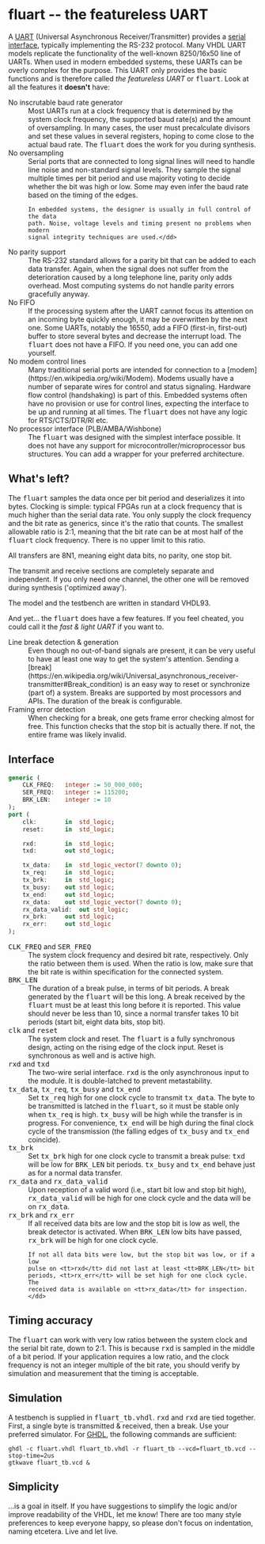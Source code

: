 # fluart -- the featureless UART

A [UART](https://en.wikipedia.org/wiki/Universal_asynchronous_receiver-transmitter)
(Universal Asynchronous Receiver/Transmitter) provides a [serial
interface](https://en.wikipedia.org/wiki/Serial_port), typically
implementing the RS-232 protocol. Many VHDL UART models replicate the
functionality of the well-known 8250/16x50 line of UARTs. When used in
modern embedded systems, these UARTs can be overly complex for the purpose.
This UART only provides the basic functions and is therefore called _the
featureless UART_ or <tt>fluart</tt>. Look at all the features it
**doesn't** have:

<dl>
<dt>No inscrutable baud rate generator</dt>
<dd>Most UARTs run at a clock frequency that is determined by the system
    clock frequency, the supported baud rate(s) and the amount of
    oversampling. In many cases, the user must precalculate divisors and set
    these values in several registers, hoping to come close to the actual
    baud rate. The <tt>fluart</tt> does the work for you during
    synthesis.</dd>

<dt>No oversampling</dt>
<dd>Serial ports that are connected to long signal lines will need to handle
    line noise and non-standard signal levels. They sample the signal
    multiple times per bit period and use majority voting to decide whether
    the bit was high or low. Some may even infer the baud rate based on the
    timing of the edges.

    In embedded systems, the designer is usually in full control of the data
    path. Noise, voltage levels and timing present no problems when modern
    signal integrity techniques are used.</dd>

<dt>No parity support</dt>
<dd>The RS-232 standard allows for a parity bit that can be added to each
    data transfer. Again, when the signal does not suffer from the
    deterioration caused by a long telephone line, parity only adds
    overhead. Most computing systems do not handle parity errors gracefully
    anyway.</dd>

<dt>No FIFO</dt>
<dd>If the processing system after the UART cannot focus its attention on an
    incoming byte quickly enough, it may be overwritten by the next one.
    Some UARTs, notably the 16550, add a FIFO (first-in, first-out) buffer
    to store several bytes and decrease the interrupt load. The
    <tt>fluart</tt> does not have a FIFO. If you need one, you can add one
    yourself.</dd>

<dt>No modem control lines</dt>
<dd>Many traditional serial ports are intended for connection to a
    [modem](https://en.wikipedia.org/wiki/Modem). Modems usually have a
    number of separate wires for control and status signaling. Hardware flow
    control (handshaking) is part of this. Embedded systems often have no
    provision or use for control lines, expecting the interface to be up and
    running at all times. The <tt>fluart</tt> does not have any logic for
    RTS/CTS/DTR/RI etc.</dd>

<dt>No processor interface (PLB/AMBA/Wishbone)</dt>
<dd>The <tt>fluart</tt> was designed with the simplest interface possible.
    It does not have any support for microcontroller/microprocessor bus
    structures. You can add a wrapper for your preferred architecture.</dd>
</dl>

## What's left?
The <tt>fluart</tt> samples the data once per bit period and deserializes it
into bytes. Clocking is simple: typical FPGAs run at a clock frequency that
is much higher than the serial data rate. You only supply the clock
frequency and the bit rate as generics, since it's the ratio that counts.
The smallest allowable ratio is 2:1, meaning that the bit rate can be at
most half of the <tt>fluart</tt> clock frequency. There is no upper limit to
this ratio.

All transfers are 8N1, meaning eight data bits, no parity, one stop bit.

The transmit and receive sections are completely separate and independent.
If you only need one channel, the other one will be removed during synthesis
('optimized away').

The model and the testbench are written in standard VHDL93.

And yet... the <tt>fluart</tt> does have a few features. If you feel
cheated, you could call it the *fast & light UART* if you want to.

<dl>
<dt>Line break detection & generation</dt>

<dd>Even though no out-of-band signals are present, it can be very useful to
    have at least one way to get the system's attention. Sending a
    [break](https://en.wikipedia.org/wiki/Universal_asynchronous_receiver-transmitter#Break_condition)
    is an easy way to reset or synchronize (part of) a system. Breaks are
    supported by most processors and APIs. The duration of the break is
    configurable.</dd>

<dt>Framing error detection</dt>
<dd>When checking for a break, one gets frame error checking almost for
    free. This function checks that the stop bit is actually there. If not,
    the entire frame was likely invalid.</dd>
</dl>

## Interface

```vhdl
generic (
	CLK_FREQ:	integer := 50_000_000;
	SER_FREQ:	integer := 115200;
	BRK_LEN:	integer := 10
);
port (
	clk:		in  std_logic;
	reset:		in  std_logic;

	rxd:		in  std_logic;
	txd:		out std_logic;

	tx_data:	in  std_logic_vector(7 downto 0);
	tx_req:		in  std_logic;
	tx_brk:		in  std_logic;
	tx_busy:	out std_logic;
	tx_end:		out std_logic;
	rx_data:	out std_logic_vector(7 downto 0);
	rx_data_valid:	out std_logic;
	rx_brk:		out std_logic;
	rx_err:		out std_logic
);
```

<dl>
<dt><tt>CLK_FREQ</tt> and <tt>SER_FREQ</tt></dt>
<dd>The system clock frequency and desired bit rate, respectively. Only the
    ratio between them is used. When the ratio is low, make sure that the
    bit rate is within specification for the connected system.</dd>

<dt><tt>BRK_LEN</tt></dt>
<dd>The duration of a break pulse, in terms of bit periods. A break
    generated by the <tt>fluart</tt> will be this long. A break received by
    the <tt>fluart</tt> must be at least this long before it is reported.
    This value should never be less than 10, since a normal transfer takes
    10 bit periods (start bit, eight data bits, stop bit).</dd>

<dt><tt>clk</tt> and <tt>reset</tt></dt>
<dd>The system clock and reset. The <tt>fluart</tt> is a fully synchronous
    design, acting on the rising edge of the clock input. Reset is
    synchronous as well and is active high.</dd>

<dt><tt>rxd</tt> and <tt>txd</tt></dt>
<dd>The two-wire serial interface. <tt>rxd</tt> is the only asynchronous
    input to the module. It is double-latched to prevent metastability.</dd>

<dt><tt>tx_data</tt>, <tt>tx_req</tt>, <tt>tx_busy</tt> and <tt>tx_end</tt></dt>
<dd>Set <tt>tx_req</tt> high for one clock cycle to transmit
    <tt>tx_data</tt>. The byte to be transmitted is latched in the
    <tt>fluart</tt>, so it must be stable only when <tt>tx_req</tt> is high.
    <tt>tx_busy</tt> will be high while the transfer is in progress. For
    convenience, <tt>tx_end</tt> will be high during the final clock cycle
    of the transmission (the falling edges of <tt>tx_busy</tt> and
    <tt>tx_end</tt> coincide).</dd>

<dt><tt>tx_brk</tt></dt>
<dd>Set <tt>tx_brk</tt> high for one clock cycle to transmit a break pulse:
    <tt>txd</tt> will be low for <tt>BRK_LEN</tt> bit periods.
    <tt>tx_busy</tt> and <tt>tx_end</tt> behave just as for a normal data
    transfer.</dd>

<dt><tt>rx_data</tt> and <tt>rx_data_valid</tt></dt>
<dd>Upon reception of a valid word (i.e., start bit low and stop bit high),
    <tt>rx_data_valid</tt> will be high for one clock cycle and the data
    will be on <tt>rx_data</tt>.</dd>

<dt><tt>rx_brk</tt> and <tt>rx_err</tt></dt>
<dd>If all received data bits are low and the stop bit is low as well, the break
    detector is activated. When <tt>BRK_LEN</tt> low bits have passed,
    <tt>rx_brk</tt> will be high for one clock cycle.

    If not all data bits were low, but the stop bit was low, or if a low
    pulse on <tt>rxd</tt> did not last at least <tt>BRK_LEN</tt> bit
    periods, <tt>rx_err</tt> will be set high for one clock cycle. The
    received data is available on <tt>rx_data</tt> for inspection.</dd>
</dl>

## Timing accuracy

The <tt>fluart</tt> can work with very low ratios between the system clock
and the serial bit rate, down to 2:1. This is because <tt>rxd</tt> is
sampled in the middle of a bit period. If your application requires a low
ratio, and the clock frequency is not an integer multiple of the bit rate,
you should verify by simulation and measurement that the timing is
acceptable.

## Simulation

A testbench is supplied in <tt>fluart_tb.vhdl</tt>. <tt>rxd</tt> and
<tt>rxd</tt> are tied together. First, a single byte is transmitted &
received, then a break. Use your preferred simulator. For
[GHDL](http://ghdl.free.fr/), the following commands are sufficient:

```
ghdl -c fluart.vhdl fluart_tb.vhdl -r fluart_tb --vcd=fluart_tb.vcd --stop-time=2us
gtkwave fluart_tb.vcd &
```

## Simplicity

...is a goal in itself. If you have suggestions to simplify the logic and/or
improve readability of the VHDL, let me know! There are too many style
preferences to keep everyone happy, so please don't focus on indentation,
naming etcetera. Live and let live.

